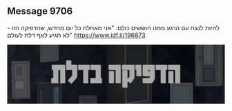 ## Message 9706

לחיות לנצח עם הרגע ממנו חוששים כולם:
"אני מאחלת כל יום מחדש, שהדפיקה הזו - לא תגיע לאף דלת לעולם"
https://www.idf.il/196873

![Photo](./9706/9706_photo.jpg)
